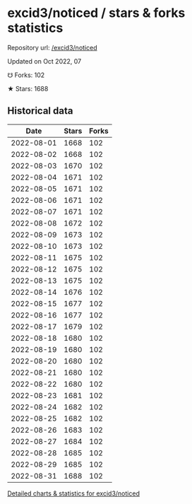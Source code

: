 # excid3/noticed / stars & forks statistics

Repository url: [/excid3/noticed](https://github.com/excid3/noticed)

Updated on Oct 2022, 07

☋ Forks: 102

★ Stars: 1688

## Historical data
| Date | Stars | Forks |
|------|-------|-------|
| 2022-08-01 | 1668 | 102 | 
| 2022-08-02 | 1668 | 102 | 
| 2022-08-03 | 1670 | 102 | 
| 2022-08-04 | 1671 | 102 | 
| 2022-08-05 | 1671 | 102 | 
| 2022-08-06 | 1671 | 102 | 
| 2022-08-07 | 1671 | 102 | 
| 2022-08-08 | 1672 | 102 | 
| 2022-08-09 | 1673 | 102 | 
| 2022-08-10 | 1673 | 102 | 
| 2022-08-11 | 1675 | 102 | 
| 2022-08-12 | 1675 | 102 | 
| 2022-08-13 | 1675 | 102 | 
| 2022-08-14 | 1676 | 102 | 
| 2022-08-15 | 1677 | 102 | 
| 2022-08-16 | 1677 | 102 | 
| 2022-08-17 | 1679 | 102 | 
| 2022-08-18 | 1680 | 102 | 
| 2022-08-19 | 1680 | 102 | 
| 2022-08-20 | 1680 | 102 | 
| 2022-08-21 | 1680 | 102 | 
| 2022-08-22 | 1680 | 102 | 
| 2022-08-23 | 1681 | 102 | 
| 2022-08-24 | 1682 | 102 | 
| 2022-08-25 | 1682 | 102 | 
| 2022-08-26 | 1683 | 102 | 
| 2022-08-27 | 1684 | 102 | 
| 2022-08-28 | 1685 | 102 | 
| 2022-08-29 | 1685 | 102 | 
| 2022-08-31 | 1688 | 102 | 


[Detailed charts & statistics for excid3/noticed](https://reviewgithub.com/rep/excid3/noticed)
